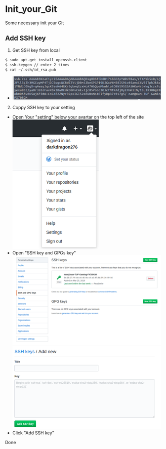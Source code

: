 # Init_your_Git
Some necessary init your Git

## Add SSH key 
1. Get SSH key from local
```
$ sudo apt-get install openssh-client
$ ssh-keygen // enter 2 times
$ cat ~/.ssh/id_rsa.pub
```
- ![Your SSH key like](asset/Add_SSH_key/ssh_key.png)
2. Coppy SSH key to your setting
- Open Your "setting" below your avartar on the top left of the site
![Your setting](asset/Add_SSH_key/Your_setting.png)
- Open "SSH key and GPGs key"
![Click "New SSH key"](asset/Add_SSH_key/newsshkey.png)
![Coppy your key to the box](asset/Add_SSH_key/addsshkey.png)
- Click "Add SSH key"

Done
